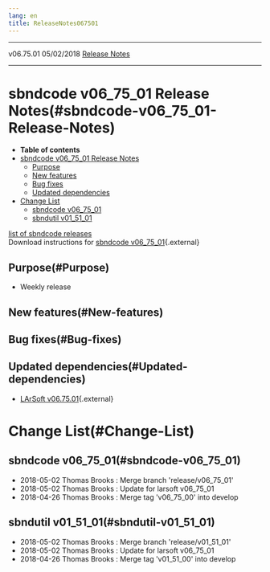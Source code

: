 ```yaml
---
lang: en
title: ReleaseNotes067501
---
```


  ----------- ------------ -- -- ------------------------------------------------------
  v06.75.01   05/02/2018         [Release Notes](ReleaseNotes067501.html)
  ----------- ------------ -- -- ------------------------------------------------------



sbndcode v06\_75\_01 Release Notes(#sbndcode-v06_75_01-Release-Notes)
======================================================================================

-   **Table of contents**
-   [sbndcode v06\_75\_01 Release
    Notes](#sbndcode-v06_75_01-Release-Notes)
    -   [Purpose](#Purpose)
    -   [New features](#New-features)
    -   [Bug fixes](#Bug-fixes)
    -   [Updated dependencies](#Updated-dependencies)
-   [Change List](#Change-List)
    -   [sbndcode v06\_75\_01](#sbndcode-v06_75_01)
    -   [sbndutil v01\_51\_01](#sbndutil-v01_51_01)

[list of sbndcode
releases](List_of_SBND_code_releases.html)\
Download instructions for [sbndcode
v06\_75\_01](http://scisoft.fnal.gov/scisoft/bundles/sbnd/v06_75_01/sbndcode-v06_75_01.html){.external}



Purpose(#Purpose)
----------------------------------

-   Weekly release



New features(#New-features)
--------------------------------------------



Bug fixes(#Bug-fixes)
--------------------------------------



Updated dependencies(#Updated-dependencies)
------------------------------------------------------------

-   [LArSoft
    v06.75.01](https://cdcvs.fnal.gov/redmine/projects/larsoft/wiki/ReleaseNotes067501){.external}



Change List(#Change-List)
==========================================



sbndcode v06\_75\_01(#sbndcode-v06_75_01)
----------------------------------------------------------

-   2018-05-02 Thomas Brooks : Merge branch \'release/v06\_75\_01\'
-   2018-05-02 Thomas Brooks : Update for larsoft v06\_75\_01
-   2018-04-26 Thomas Brooks : Merge tag \'v06\_75\_00\' into develop



sbndutil v01\_51\_01(#sbndutil-v01_51_01)
----------------------------------------------------------

-   2018-05-02 Thomas Brooks : Merge branch \'release/v01\_51\_01\'
-   2018-05-02 Thomas Brooks : Update for larsoft v06\_75\_01
-   2018-04-26 Thomas Brooks : Merge tag \'v01\_51\_00\' into develop
